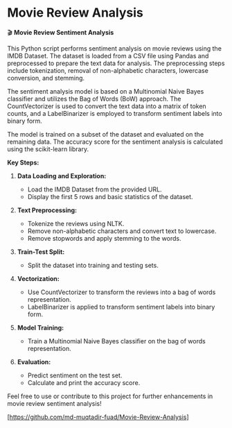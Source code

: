 # Movie Review Analysis
🎬 **Movie Review Sentiment Analysis**

This Python script performs sentiment analysis on movie reviews using the IMDB Dataset. The dataset is loaded from a CSV file using Pandas and preprocessed to prepare the text data for analysis. The preprocessing steps include tokenization, removal of non-alphabetic characters, lowercase conversion, and stemming.

The sentiment analysis model is based on a Multinomial Naive Bayes classifier and utilizes the Bag of Words (BoW) approach. The CountVectorizer is used to convert the text data into a matrix of token counts, and a LabelBinarizer is employed to transform sentiment labels into binary form.

The model is trained on a subset of the dataset and evaluated on the remaining data. The accuracy score for the sentiment analysis is calculated using the scikit-learn library.

**Key Steps:**
1. **Data Loading and Exploration:**
   - Load the IMDB Dataset from the provided URL.
   - Display the first 5 rows and basic statistics of the dataset.

2. **Text Preprocessing:**
   - Tokenize the reviews using NLTK.
   - Remove non-alphabetic characters and convert text to lowercase.
   - Remove stopwords and apply stemming to the words.

3. **Train-Test Split:**
   - Split the dataset into training and testing sets.

4. **Vectorization:**
   - Use CountVectorizer to transform the reviews into a bag of words representation.
   - LabelBinarizer is applied to transform sentiment labels into binary form.

5. **Model Training:**
   - Train a Multinomial Naive Bayes classifier on the bag of words representation.

6. **Evaluation:**
   - Predict sentiment on the test set.
   - Calculate and print the accuracy score.

Feel free to use or contribute to this project for further enhancements in movie review sentiment analysis!


[https://github.com/md-muqtadir-fuad/Movie-Review-Analysis]

